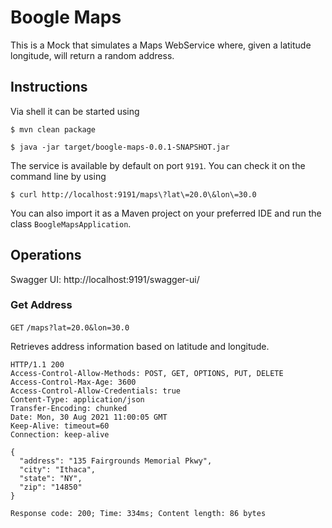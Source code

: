 # Boogle Maps

This is a Mock that simulates a Maps WebService where, given a latitude
longitude, will return a random address.

## Instructions

Via shell it can be started using

```
$ mvn clean package
```

```
$ java -jar target/boogle-maps-0.0.1-SNAPSHOT.jar
```

The service is available by default on port `9191`. You can check it on the 
command line by using

```
$ curl http://localhost:9191/maps\?lat\=20.0\&lon\=30.0
``` 

You can also import it as a Maven project on your preferred IDE and 
run the class `BoogleMapsApplication`.

## Operations

Swagger UI: http://localhost:9191/swagger-ui/

### Get Address

`GET` `/maps?lat=20.0&lon=30.0`

Retrieves address information based on latitude and longitude.

```
HTTP/1.1 200 
Access-Control-Allow-Methods: POST, GET, OPTIONS, PUT, DELETE
Access-Control-Max-Age: 3600
Access-Control-Allow-Credentials: true
Content-Type: application/json
Transfer-Encoding: chunked
Date: Mon, 30 Aug 2021 11:00:05 GMT
Keep-Alive: timeout=60
Connection: keep-alive

{
  "address": "135 Fairgrounds Memorial Pkwy",
  "city": "Ithaca",
  "state": "NY",
  "zip": "14850"
}
```

`Response code: 200; Time: 334ms; Content length: 86 bytes`